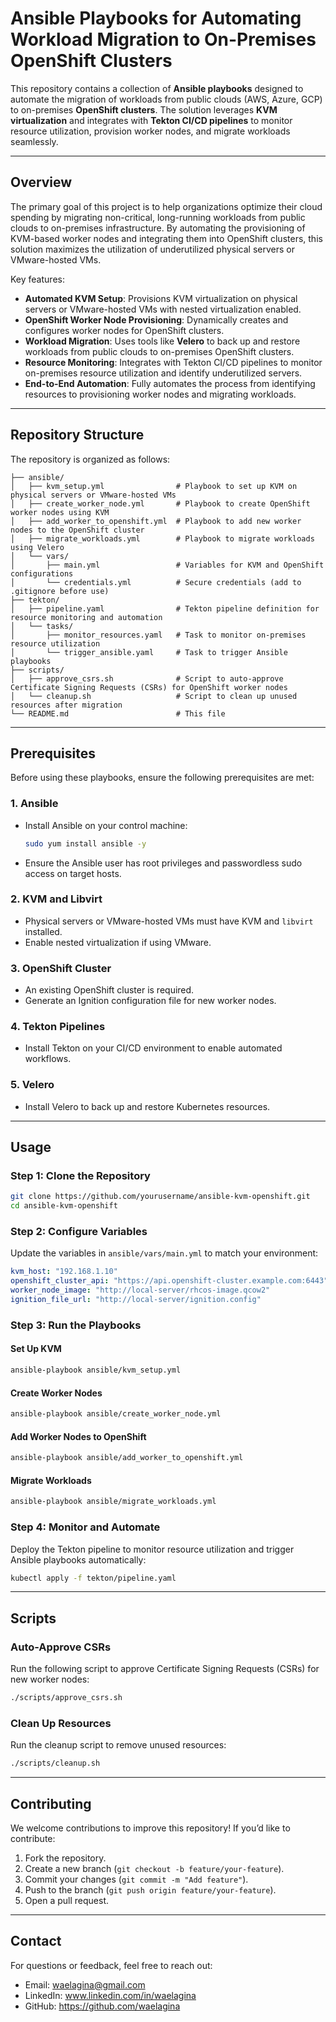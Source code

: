 # **Ansible Playbooks for Automating Workload Migration to On-Premises OpenShift Clusters**

This repository contains a collection of **Ansible playbooks** designed to automate the migration of workloads from public clouds (AWS, Azure, GCP) to on-premises **OpenShift clusters**. The solution leverages **KVM virtualization** and integrates with **Tekton CI/CD pipelines** to monitor resource utilization, provision worker nodes, and migrate workloads seamlessly.

---

## **Overview**

The primary goal of this project is to help organizations optimize their cloud spending by migrating non-critical, long-running workloads from public clouds to on-premises infrastructure. By automating the provisioning of KVM-based worker nodes and integrating them into OpenShift clusters, this solution maximizes the utilization of underutilized physical servers or VMware-hosted VMs.

Key features:
- **Automated KVM Setup**: Provisions KVM virtualization on physical servers or VMware-hosted VMs with nested virtualization enabled.
- **OpenShift Worker Node Provisioning**: Dynamically creates and configures worker nodes for OpenShift clusters.
- **Workload Migration**: Uses tools like **Velero** to back up and restore workloads from public clouds to on-premises OpenShift clusters.
- **Resource Monitoring**: Integrates with Tekton CI/CD pipelines to monitor on-premises resource utilization and identify underutilized servers.
- **End-to-End Automation**: Fully automates the process from identifying resources to provisioning worker nodes and migrating workloads.

---

## **Repository Structure**

The repository is organized as follows:

```
├── ansible/
│   ├── kvm_setup.yml                # Playbook to set up KVM on physical servers or VMware-hosted VMs
│   ├── create_worker_node.yml       # Playbook to create OpenShift worker nodes using KVM
│   ├── add_worker_to_openshift.yml  # Playbook to add new worker nodes to the OpenShift cluster
│   ├── migrate_workloads.yml        # Playbook to migrate workloads using Velero
│   └── vars/
│       ├── main.yml                 # Variables for KVM and OpenShift configurations
│       └── credentials.yml          # Secure credentials (add to .gitignore before use)
├── tekton/
│   ├── pipeline.yaml                # Tekton pipeline definition for resource monitoring and automation
│   └── tasks/
│       ├── monitor_resources.yaml   # Task to monitor on-premises resource utilization
│       └── trigger_ansible.yaml     # Task to trigger Ansible playbooks
├── scripts/
│   ├── approve_csrs.sh              # Script to auto-approve Certificate Signing Requests (CSRs) for OpenShift worker nodes
│   └── cleanup.sh                   # Script to clean up unused resources after migration
└── README.md                        # This file
```

---

## **Prerequisites**

Before using these playbooks, ensure the following prerequisites are met:

### **1. Ansible**
- Install Ansible on your control machine:
  ```bash
  sudo yum install ansible -y
  ```
- Ensure the Ansible user has root privileges and passwordless sudo access on target hosts.

### **2. KVM and Libvirt**
- Physical servers or VMware-hosted VMs must have KVM and `libvirt` installed.
- Enable nested virtualization if using VMware.

### **3. OpenShift Cluster**
- An existing OpenShift cluster is required.
- Generate an Ignition configuration file for new worker nodes.

### **4. Tekton Pipelines**
- Install Tekton on your CI/CD environment to enable automated workflows.

### **5. Velero**
- Install Velero to back up and restore Kubernetes resources.

---

## **Usage**

### **Step 1: Clone the Repository**
```bash
git clone https://github.com/yourusername/ansible-kvm-openshift.git
cd ansible-kvm-openshift
```

### **Step 2: Configure Variables**
Update the variables in `ansible/vars/main.yml` to match your environment:
```yaml
kvm_host: "192.168.1.10"
openshift_cluster_api: "https://api.openshift-cluster.example.com:6443"
worker_node_image: "http://local-server/rhcos-image.qcow2"
ignition_file_url: "http://local-server/ignition.config"
```

### **Step 3: Run the Playbooks**
#### **Set Up KVM**
```bash
ansible-playbook ansible/kvm_setup.yml
```

#### **Create Worker Nodes**
```bash
ansible-playbook ansible/create_worker_node.yml
```

#### **Add Worker Nodes to OpenShift**
```bash
ansible-playbook ansible/add_worker_to_openshift.yml
```

#### **Migrate Workloads**
```bash
ansible-playbook ansible/migrate_workloads.yml
```

### **Step 4: Monitor and Automate**
Deploy the Tekton pipeline to monitor resource utilization and trigger Ansible playbooks automatically:
```bash
kubectl apply -f tekton/pipeline.yaml
```

---

## **Scripts**

### **Auto-Approve CSRs**
Run the following script to approve Certificate Signing Requests (CSRs) for new worker nodes:
```bash
./scripts/approve_csrs.sh
```

### **Clean Up Resources**
Run the cleanup script to remove unused resources:
```bash
./scripts/cleanup.sh
```

---

## **Contributing**

We welcome contributions to improve this repository! If you’d like to contribute:
1. Fork the repository.
2. Create a new branch (`git checkout -b feature/your-feature`).
3. Commit your changes (`git commit -m "Add feature"`).
4. Push to the branch (`git push origin feature/your-feature`).
5. Open a pull request.



---

## **Contact**

For questions or feedback, feel free to reach out:
- Email: waelagina@gmail.com
- LinkedIn: www.linkedin.com/in/waelagina
- GitHub: https://github.com/waelagina

